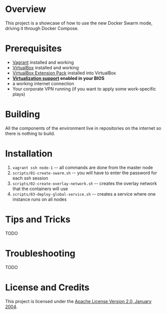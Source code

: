 # Overview
This project is a showcase of how to use the new Docker Swarm mode, driving it through Docker Compose.

# Prerequisites

* [Vagrant](https://www.vagrantup.com/) installed and working
* [VirtualBox](https://www.virtualbox.org/) installed and working
* [VirtualBox Extension Pack](https://www.virtualbox.org/wiki/Downloads) installed into VirtualBox
* **[Virtualization support](https://en.wikipedia.org/wiki/X86_virtualization) enabled in your BIOS**
* a working internet connection
* Your corporate VPN running (if you want to apply some work-specific plays)

# Building
All the components of the environment live in repositories on the internet so there is nothing to build.

# Installation
1. `vagrant ssh node-1` -- all commands are done from the master node
1. `scripts/01-create-swarm.sh` -- you will have to enter the password for each ssh session
1. `scripts/02-create-overlay-network.sh` -- creates the overlay network that the containers will use
1. `scripts/03-deploy-global-service.sh` -- creates a service where one instance runs on all nodes

# Tips and Tricks
TODO

# Troubleshooting
TODO

# License and Credits
This project is licensed under the [Apache License Version 2.0, January 2004](http://www.apache.org/licenses/).
